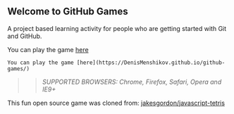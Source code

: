 ## Welcome to GitHub Games

A project based learning activity for people who are getting started with Git and GitHub.


You can play the game [here](https://githubschool.github.io/github-games/)

```suggestion
You can play the game [here](https://DenisMenshikov.github.io/github-games/)
```
>> _*SUPPORTED BROWSERS*: Chrome, Firefox, Safari, Opera and IE9+_

This fun open source game was cloned from: [jakesgordon/javascript-tetris](https://github.com/jakesgordon/javascript-tetris)
